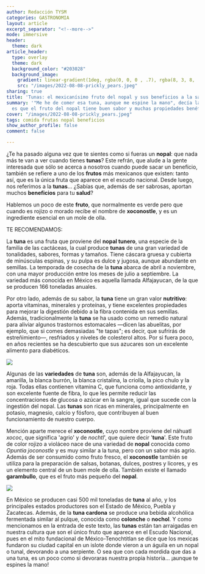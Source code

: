 ```yaml
---
author: Redacción TYSM
categories: GASTRONOMIA
layout: article
excerpt_separator: "<!--more-->"
mode: immersive
header:
  theme: dark
article_header:
  type: overlay
  theme: dark
  background_color: "#203028"
  background_image:
    gradient: linear-gradient(1deg, rgba(0, 0, 0 , .7), rgba(8, 3, 8, .9))
    src: "/images/2022-08-08-prickly_pears.jpeg"
sharing: true
title: 'Tunas: el mexicanísimo fruto del nopal y sus beneficios a la salud'
summary: '"Me he de comer esa tuna, aunque me espine la mano", decía la canción, y
  es que el fruto del nopal tiene buen sabor y muchas propiedades benéficas'
cover: "/images/2022-08-08-prickly_pears.jpeg"
tags: comida frutas nopal beneficios
show_author_profile: false
comment: false

---
```

¿Te ha pasado alguna vez que te sientes como si fueras un **nopal**: que nada más te van a ver cuando tienes **tunas**? Este refrán, que alude a la gente interesada que sólo se acerca a nosotros cuando puede sacar un beneficio, también se refiere a uno de los **frutos** más mexicanos que existen: tanto así, que es la única fruta que aparece en el escudo nacional. Desde luego, nos referimos a la **tunas**… ¿Sabías que, además de ser sabrosas, aportan muchos **beneficios** para tu **salud**?

Hablemos un poco de este **fruto**, que normalmente es verde pero que cuando es rojizo o morado recibe el nombre de **xoconostle**, y es un ingrediente esencial en un mole de olla.

TE RECOMENDAMOS:

La **tuna** es una fruta que proviene del **nopal tunero**, una especie de la familia de las cactáceas, la cual produce **tunas** de una gran variedad de tonalidades, sabores, formas y tamaños. Tiene cáscara gruesa y cubierta de minúsculas espinas, y su pulpa es dulce y jugosa, aunque abundante en semillas. La temporada de cosecha de la **tuna** abarca de abril a noviembre, con una mayor producción entre los meses de julio a septiembre. La variedad más conocida en México es aquella llamada Alfajayucan, de la que se producen 166 toneladas anuales.

Por otro lado, además de su sabor, la **tuna** tiene un gran valor **nutritivo**: aporta vitaminas, minerales y proteínas, y tiene excelentes propiedades para mejorar la digestión debido a la fibra contenida en sus semillas. Además, tradicionalmente la **tuna** se ha usado como un remedio natural para aliviar algunos trastornos estomacales —dicen las abuelitas, por ejemplo, que si comes demasiadas "te tapas"; es decir, que sufrirás de estreñimiento—, resfriados y niveles de colesterol altos. Por si fuera poco, en años recientes se ha descubierto que sus azucares son un excelente alimento para diabéticos.

![](https://upload.wikimedia.org/wikipedia/commons/thumb/a/a7/Nopal_%28Opuntia_ficus-indica%29%2C_Marsaxlokk%2C_isla_de_Malta%2C_Malta%2C_2021-08-21%2C_DD_51.jpg/683px-Nopal_%28Opuntia_ficus-indica%29%2C_Marsaxlokk%2C_isla_de_Malta%2C_Malta%2C_2021-08-21%2C_DD_51.jpg)

Algunas de las **variedades** de **tuna** son, además de la Alfajayucan, la amarilla, la blanca burrón, la blanca cristalina, la criolla, la pico chulo y la roja. Todas ellas contienen vitamina C, que funciona como antioxidante, y son excelente fuente de fibra, lo que les permite reducir las concentraciones de glucosa o azúcar en la sangre, igual que sucede con la ingestión del nopal. Las **tunas** son ricas en minerales, principalmente en potasio, magnesio, calcio y fósforo, que contribuyen al buen funcionamiento de nuestro cuerpo.

Mención aparte merece el **xoconostle**, cuyo nombre proviene del náhuatl _xococ_, que significa 'agrio' y de _nochtl_', que quiere decir '**tuna**'. Este fruto de color rojizo a violáceo nace de una variedad de **nopal** conocida como _Opuntia joconostle_ y es muy similar a la tuna, pero con un sabor más agrio. Además de ser consumido como fruto fresco, el **xoconostle** también se utiliza para la preparación de salsas, botanas, dulces, postres y licores, y es un elemento central de un buen mole de olla. También existe el llamado **garambullo**, que es el fruto más pequeño del **nopal**.

![](https://upload.wikimedia.org/wikipedia/commons/thumb/c/c7/Xoconostles_de_Tequixquiac.jpg/1024px-Xoconostles_de_Tequixquiac.jpg)

En México se producen casi 500 mil toneladas de **tuna** al año, y los principales estados productores son el Estado de México, Puebla y Zacatecas. Además, de la **tuna cardona** se produce una bebida alcohólica fermentada similar al pulque, conocida como **colonche** o **nochol**. Y como mencionamos en la entrada de este texto, las **tunas** están tan arraigadas en nuestra cultura que son el único fruto que aparece en el Escudo Nacional, pues en el mito fundacional de México-Tenochtitlan se dice que los mexicas fundaron su ciudad capital en un islote donde vieron a un águila en un nopal o tunal, devorando a una serpiente. O sea que con cada mordida que das a una tuna, es un poco como si devoraras nuestra propia historia… ¡aunque te espines la mano!